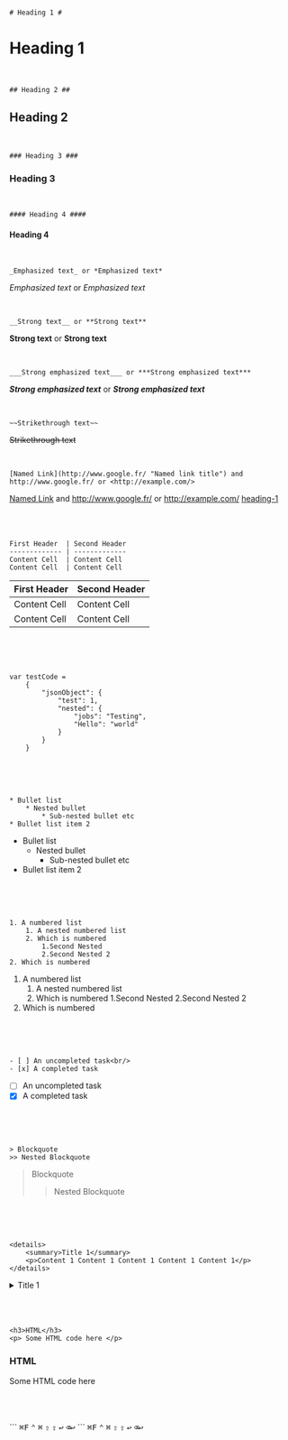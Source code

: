 

 <br>
 
 ```
# Heading 1 #
```
# Heading 1 #

 <br>
 
 ```
## Heading 2 ##
```
## Heading 2 ##

 <br>
 
 ```
### Heading 3 ###
```
### Heading 3 ###

 <br>
 
 ```
#### Heading 4 ####
```
#### Heading 4 ####

 <br>
 
 ```
_Emphasized text_ or *Emphasized text* 
```
_Emphasized text_ or *Emphasized text* <br/>

 <br>
 
 ```
__Strong text__ or **Strong text**
```
__Strong text__ or **Strong text** <br/>

 <br>
 
 ```
___Strong emphasized text___ or ***Strong emphasized text***
```
___Strong emphasized text___ or ***Strong emphasized text*** <br/>

 <br>
 
 ```
 ~~Strikethrough text~~
```
 ~~Strikethrough text~~ <br/>
 
 <br>
 
 ```
[Named Link](http://www.google.fr/ "Named link title") and http://www.google.fr/ or <http://example.com/>
```
 [Named Link](http://www.google.fr/ "Named link title") and http://www.google.fr/ or <http://example.com/>
 [heading-1](#heading-1 "Goto heading-1")<br/>
 <br>
 <br>
 <br>
 
 ```
 First Header  | Second Header
 ------------- | -------------
 Content Cell  | Content Cell
 Content Cell  | Content Cell
 ```
 First Header  | Second Header
 ------------- | -------------
 Content Cell  | Content Cell
 Content Cell  | Content Cell
 
 <br>
 <br>
 <br>
 
```
var testCode = 
    {
        "jsonObject": {
            "test": 1,
            "nested": {
                "jobs": "Testing",
                "Hello": "world"
            }
        }
    }
```
<br>
<br>
<br>

```
* Bullet list
    * Nested bullet
        * Sub-nested bullet etc
* Bullet list item 2
```
* Bullet list
    * Nested bullet
        * Sub-nested bullet etc
* Bullet list item 2
<br>
<br>
<br>

```
1. A numbered list
    1. A nested numbered list
    2. Which is numbered
        1.Second Nested
        2.Second Nested 2
2. Which is numbered
```
1. A numbered list
    1. A nested numbered list
    2. Which is numbered
        1.Second Nested
        2.Second Nested 2
2. Which is numbered
<br>
<br>
<br>

```
- [ ] An uncompleted task<br/>
- [x] A completed task
```
- [ ] An uncompleted task<br/>
- [x] A completed task
<br>
<br>
<br>

```
> Blockquote
>> Nested Blockquote
```

> Blockquote
>> Nested Blockquote

<br>
<br>
<br>

```
<details>
    <summary>Title 1</summary>
    <p>Content 1 Content 1 Content 1 Content 1 Content 1</p>
</details>
```
<details>
    <summary>Title 1</summary>
    <p>Content 1 Content 1 Content 1 Content 1 Content 1</p>
</details>
<br>
<br>
<br>

```
<h3>HTML</h3>
<p> Some HTML code here </p>
```
<h3>HTML</h3>
<p> Some HTML code here </p>

<br>
<br>
<br>
``` 
<kbd>⌘F</kbd> <kbd>⌃</kbd> <kbd>⌘</kbd> <kbd>⇧</kbd> <kbd>⇪</kbd> <kbd>↩</kbd> <kbd>⌫↩</kbd>
```
<kbd>⌘F</kbd>
<kbd>⌃</kbd>
<kbd>⌘</kbd>
<kbd>⇧</kbd>
<kbd>⇪</kbd>
<kbd>↩</kbd>
<kbd>⌫↩</kbd>